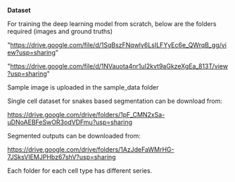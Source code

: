 
**Dataset**

For training the deep learning model from scratch, below are the folders required (images and ground truths)

"https://drive.google.com/file/d/1SqBszFNqwly6LsILFYyEc6e_QWrqB_gg/view?usp=sharing"

"https://drive.google.com/file/d/1NVauota4nr1uI2kvt9aGkzeXgEa_813T/view?usp=sharing"

Sample image is uploaded in the sample_data folder

Single cell dataset for snakes based segmentation can be download from:

https://drive.google.com/drive/folders/1pF_CMN2xSa-uDNoAEBFeSwOR3odVDFmu?usp=sharing

Segmented outputs can be downloaded from:

https://drive.google.com/drive/folders/1AzJdeFaWMrHG-7JSksVIEMJPHbz67shV?usp=sharing

Each folder for each cell type has different series. 



